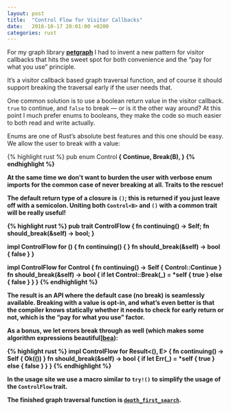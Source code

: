 ```yaml
---
layout: post
title:  "Control Flow for Visitor Callbacks"
date:   2016-10-17 20:01:00 +0200
categories: rust
---
```


For my graph library [**petgraph**][1] I had to invent a new pattern
for visitor callbacks that hits the sweet spot for both convenience and the
“pay for what you use” principle.

[1]: https://docs.rs/petgraph/

It’s a visitor callback based graph traversal function, and of course it
should support breaking the traversal early if the user needs that. 

One common solution is to use a boolean return value in the visitor callback.
`true` to continue, and `false` to break — or is it the other way around? At
this point I much prefer enums to booleans, they make the code so much easier
to both read and write actually.

Enums are one of Rust’s absolute best features and this one should be easy.
We allow the user to break with a value:

{% highlight rust %}
pub enum Control<B> {
    Continue,
    Break(B),
}
{% endhighlight %}

At the same time we don't want to burden the user with verbose enum imports
for the common case of never breaking at all. Traits to the rescue!

The default return type of a closure is `()`; this is returned if you just leave
off with a semicolon. Uniting both `Control<B>` and `()` with a common trait
will be really useful!

{% highlight rust %}
pub trait ControlFlow {
    fn continuing() -> Self;
    fn should_break(&self) -> bool;
}

impl ControlFlow for () {
    fn continuing() { }
    fn should_break(&self) -> bool { false }
}

impl<B> ControlFlow for Control<B> {
    fn continuing() -> Self { Control::Continue }
    fn should_break(&self) -> bool {
	if let Control::Break(_) = *self { true } else { false }
    }
}
{% endhighlight %}

The result is an API where the default case (no break) is seamlessly
available. Breaking with a value is opt-in, and what’s even better is
that the compiler knows statically whether it needs to check for
early return or not, which is the “pay for what you use” factor.

As a bonus, we let errors break through as well (which makes some
algorithm expressions beautiful][bea]):


{% highlight rust %}
impl<E> ControlFlow for Result<(), E> {
    fn continuing() -> Self { Ok(()) }
    fn should_break(&self) -> bool {
        if let Err(_) = *self { true } else { false }
    }
}
{% endhighlight %}

[bea]: https://docs.rs/petgraph/0.4.0/src/petgraph/.cargo/registry/src/github.com-1ecc6299db9ec823/petgraph-0.4.0/src/algo.rs.html#154-165

In the usage site we use a macro similar to `try!()` to simplify the usage of
the `ControlFlow` trait.

The finished graph traversal function is [`depth_first_search`][dfs].

[dfs]: https://docs.rs/petgraph/^0.4/petgraph/visit/fn.depth_first_search.html

